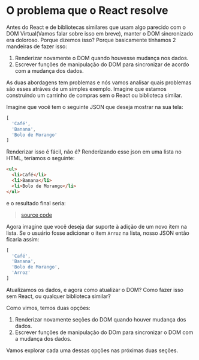 # O problema que o React resolve

Antes do React e de bibliotecas similares que usam algo parecido com o DOM Virtual(Vamos falar sobre isso em breve), manter o DOM sincronizado era doloroso. Porque dizemos isso? Porque basicamente tínhamos 2 mandeiras de fazer isso:

1. Renderizar novamente o DOM quando houvesse mudança nos dados.
2. Escrever funções de manipulação do DOM para sincronizar de acordo com a mudança dos dados.

As duas abordagens tem problemas e nós vamos analisar quais problemas são esses atráves de um simples exemplo. Imagine que estamos construindo um carrinho de compras sem o React ou biblioteca similar. 

Imagine que você tem o seguinte JSON que deseja mostrar na sua tela:

```javascript
[
  'Café',
  'Banana',
  'Bolo de Morango'
]
```

Renderizar isso é fácil, não é? Renderizando esse json em uma lista no HTML, teríamos o seguinte:

```html
<ul>
  <li>Café</li>
  <li>Banana</li>
  <li>Bolo de Morango</li>
</ul>
```

e o resultado final seria:

> [source code](https://jsfiddle.net/skillo/e2w540n6/#tabs=html,result)

Agora imagine que você deseja dar suporte à adição de um novo item na lista. Se o usuário fosse adicionar o item `Arroz` na lista, nosso JSON então ficaria assim: 

```javascript
[
  'Café',
  'Banana',
  'Bolo de Morango',
  'Arroz'
]
```

Atualizamos os dados, e agora como atualizar o DOM? Como fazer isso sem React, ou qualquer biblioteca similar? 

Como vimos, temos duas opções:

1. Renderizar novamente seções do DOM quando houver mudança dos dados.
2. Escrever funções de manipulação do DOm para sincronizar o DOM com a mudança dos dados.

Vamos explorar cada uma dessas opções nas próximas duas seções.